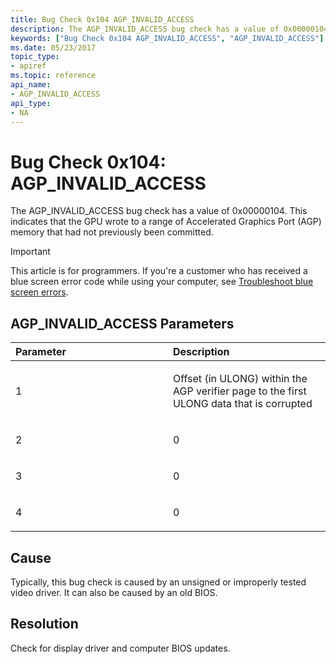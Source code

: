 ```yaml
---
title: Bug Check 0x104 AGP_INVALID_ACCESS
description: The AGP_INVALID_ACCESS bug check has a value of 0x00000104. This indicates that the GPU wrote to a range of Accelerated Graphics Port (AGP) memory that had not previously been committed.
keywords: ["Bug Check 0x104 AGP_INVALID_ACCESS", "AGP_INVALID_ACCESS"]
ms.date: 05/23/2017
topic_type:
- apiref
ms.topic: reference
api_name:
- AGP_INVALID_ACCESS
api_type:
- NA
---
```


# Bug Check 0x104: AGP\_INVALID\_ACCESS


The AGP\_INVALID\_ACCESS bug check has a value of 0x00000104. This indicates that the GPU wrote to a range of Accelerated Graphics Port (AGP) memory that had not previously been committed.

> [!IMPORTANT]
> This article is for programmers. If you're a customer who has received a blue screen error code while using your computer, see [Troubleshoot blue screen errors](https://www.windows.com/stopcode).


## AGP\_INVALID\_ACCESS Parameters


<table>
<colgroup>
<col width="50%" />
<col width="50%" />
</colgroup>
<thead>
<tr class="header">
<th align="left">Parameter</th>
<th align="left">Description</th>
</tr>
</thead>
<tbody>
<tr class="odd">
<td align="left"><p>1</p></td>
<td align="left"><p>Offset (in ULONG) within the AGP verifier page to the first ULONG data that is corrupted</p></td>
</tr>
<tr class="even">
<td align="left"><p>2</p></td>
<td align="left"><p>0</p></td>
</tr>
<tr class="odd">
<td align="left"><p>3</p></td>
<td align="left"><p>0</p></td>
</tr>
<tr class="even">
<td align="left"><p>4</p></td>
<td align="left"><p>0</p></td>
</tr>
</tbody>
</table>

 

## Cause

Typically, this bug check is caused by an unsigned or improperly tested video driver. It can also be caused by an old BIOS.

## Resolution

Check for display driver and computer BIOS updates.

 

 




